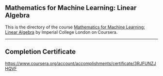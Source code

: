 ## Mathematics for Machine Learning: Linear Algebra

This is the directory of the course [Mathematics for Machine Learning: Linear Algebra](https://www.coursera.org/learn/linear-algebra-machine-learning/) by Imperial College London on Coursera.

---

## Completion Certificate
https://www.coursera.org/account/accomplishments/certificate/3RJFUNZJHQVF
